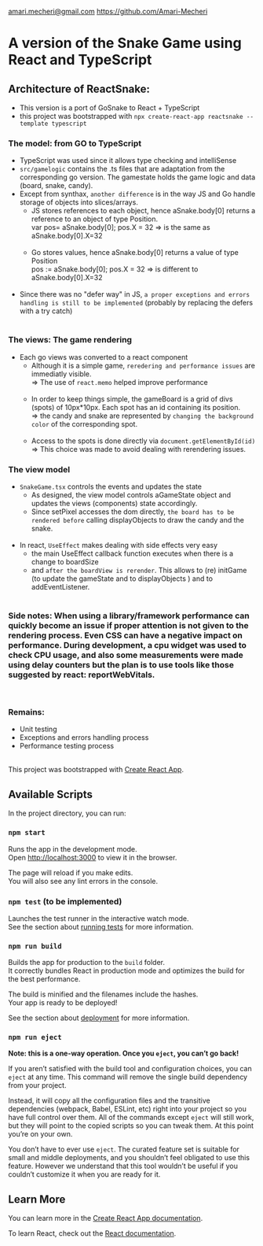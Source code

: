 amari.mecheri@gmail.com
https://github.com/Amari-Mecheri
# A version of the Snake Game using React and TypeScript

## Architecture of ReactSnake:
- This version is a port of GoSnake to React + TypeScript
- this project was bootstrapped with `npx create-react-app reactsnake --template typescript`

### The model: from GO to TypeScript
- TypeScript was used since it allows type checking and intelliSense
- `src/gamelogic` contains the .ts files that are adaptation from the corresponding go version. The gamestate holds the game logic and data (board, snake, candy).
- Except from synthax, `another difference` is in the way JS and Go handle storage of objects into slices/arrays.
    * JS stores references to each object, hence aSnake.body[0] returns a reference to an object of type Position.
    <br>    var pos= aSnake.body[0]; pos.X = 32 => is the same as aSnake.body[0].X=32
    <br><br>
    * Go stores values,  hence aSnake.body[0] returns a value of type Position
    <br>    pos := aSnake.body[0]; pos.X = 32 => is different to aSnake.body[0].X=32
    <br><br>
- Since there was no "defer way" in JS, `a proper exceptions and errors handling is still to be implemented` (probably by replacing the defers with a try catch)
    <br>
    <br>

### The views: The game rendering
- Each go views was converted to a react component
    * Although it is a simple game, `reredering and performance issues` are immediatly visible.
    <br>=> The use of `react.memo` helped improve performance
    <br><br>
    * In order to keep things simple, the gameBoard is a grid of divs (spots) of 10px*10px. Each spot has an id containing its position.
    <br>=> the candy and snake are represented by `changing the background color` of the corresponding spot.
    <br><br>
    * Access to the spots is done directly via `document.getElementById(id)`
    <br>=> This choice was made to avoid dealing with rerendering issues.

### The view model
- `SnakeGame.tsx` controls the events and updates the state
    * As designed, the view model controls aGameState object and updates the views (components) state accordingly.
    * Since setPixel accesses the dom directly, `the board has to be rendered before` calling displayObjects to draw the candy and the snake.
    <br><br>
- In react, `UseEffect` makes dealing with side effects very easy
    * the main UseEffect callback function executes when there is a change to boardSize
    * and `after the boardView is rerender`. This allows to (re) initGame (to update the gameState and to displayObjects ) and to addEventListener.
<br><br>
### Side notes: When using a library/framework performance can quickly become an issue if proper attention is not given to the rendering process. Even CSS can have a negative impact on performance. During development, a cpu widget was used to check CPU usage, and also some measurements were made using delay counters but the plan is to use tools like those suggested by react: reportWebVitals.
<br>

### Remains:
- Unit testing
- Exceptions and errors handling process
- Performance testing process
<br><br>


This project was bootstrapped with [Create React App](https://github.com/facebook/create-react-app).

## Available Scripts

In the project directory, you can run:

### `npm start`

Runs the app in the development mode.\
Open [http://localhost:3000](http://localhost:3000) to view it in the browser.

The page will reload if you make edits.\
You will also see any lint errors in the console.

### `npm test` (to be implemented)

Launches the test runner in the interactive watch mode.\
See the section about [running tests](https://facebook.github.io/create-react-app/docs/running-tests) for more information.

### `npm run build`

Builds the app for production to the `build` folder.\
It correctly bundles React in production mode and optimizes the build for the best performance.

The build is minified and the filenames include the hashes.\
Your app is ready to be deployed!

See the section about [deployment](https://facebook.github.io/create-react-app/docs/deployment) for more information.

### `npm run eject`

**Note: this is a one-way operation. Once you `eject`, you can’t go back!**

If you aren’t satisfied with the build tool and configuration choices, you can `eject` at any time. This command will remove the single build dependency from your project.

Instead, it will copy all the configuration files and the transitive dependencies (webpack, Babel, ESLint, etc) right into your project so you have full control over them. All of the commands except `eject` will still work, but they will point to the copied scripts so you can tweak them. At this point you’re on your own.

You don’t have to ever use `eject`. The curated feature set is suitable for small and middle deployments, and you shouldn’t feel obligated to use this feature. However we understand that this tool wouldn’t be useful if you couldn’t customize it when you are ready for it.

## Learn More

You can learn more in the [Create React App documentation](https://facebook.github.io/create-react-app/docs/getting-started).

To learn React, check out the [React documentation](https://reactjs.org/).
